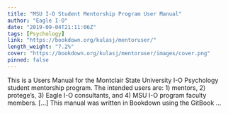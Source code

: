 ```yaml
---
title: "MSU I-O Student Mentorship Program User Manual"
author: "Eagle I-O"
date: "2019-09-04T21:11:06Z"
tags: [Psychology]
link: "https://bookdown.org/kulasj/mentoruser/"
length_weight: "7.2%"
cover: "https://bookdown.org/kulasj/mentoruser/images/cover.png"
pinned: false
---
```


This is a Users Manual for the Montclair State University I-O Psychology student mentorship program. The intended users are: 1) mentors, 2) protege’s, 3) Eagle I-O consultants, and 4) MSU I-O program faculty members. [...] This manual was written in Bookdown using the GitBook ...
